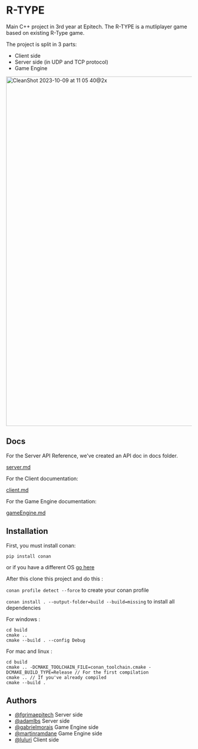 
# R-TYPE

Main C++ project in 3rd year at Epitech.
The R-TYPE is a mutliplayer game based on existing R-Type game.

The project is split in 3 parts:

 - Client side
 - Server side (in UDP and TCP protocol)
 - Game Engine

<img width="949" alt="CleanShot 2023-10-09 at 11 05 40@2x" src="https://github.com/EpitechPromo2026/B-CPP-500-MAR-5-1-rtype-martin.ramdane/assets/91624379/0e3d18fb-7132-4f78-a555-86ab2678dd3e">

## Docs

For the Server API Reference, we've created an API doc in docs folder.

[server.md](/docs/server.md)

For the Client documentation:

[client.md](/docs/client.md)

For the Game Engine documentation:

[gameEngine.md](/docs/gameEngine.md)

## Installation

First, you must install conan:

```pip install conan```

or if you have a different OS [go here](https://conan.io/downloads)

After this clone this project and do this :

```conan profile detect --force``` to create your conan profile

```conan install . --output-folder=build --build=missing``` to install all dependencies

For windows :

    cd build
    cmake ..
    cmake --build . --config Debug

For mac and linux :

    cd build
    cmake .. -DCMAKE_TOOLCHAIN_FILE=conan_toolchain.cmake -DCMAKE_BUILD_TYPE=Release // For the first compilation
    cmake .. // If you've already compiled
    cmake --build .


## Authors

- [@fgrimaepitech](https://github.com/fgrimaepitech) Server side
- [@adamlbs](https://github.com/AdamLBS) Server side
- [@gabrielmorais](https://github.com/gabrielmorais4) Game Engine side
- [@martinramdane](https://github.com/MartinRamdane) Game Engine side
- [@luluri](https://github.com/Luluri) Client side



